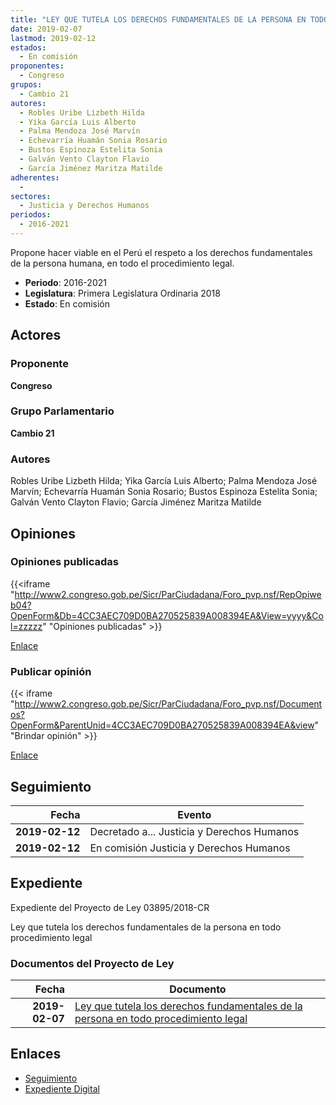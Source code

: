 ```yaml
---
title: "LEY QUE TUTELA LOS DERECHOS FUNDAMENTALES DE LA PERSONA EN TODO PROCEDIMIENTO LEGAL"
date: 2019-02-07
lastmod: 2019-02-12
estados: 
  - En comisión
proponentes: 
  - Congreso
grupos: 
  - Cambio 21
autores: 
  - Robles Uribe Lizbeth Hilda
  - Yika García Luis Alberto
  - Palma Mendoza José Marvín
  - Echevarría Huamán Sonia Rosario
  - Bustos Espinoza Estelita Sonia
  - Galván Vento Clayton Flavio
  - García Jiménez Maritza Matilde
adherentes: 
  - 
sectores: 
  - Justicia y Derechos Humanos
periodos: 
  - 2016-2021
---
```


Propone hacer viable en el Perú el respeto a los derechos fundamentales de la persona humana, en todo el procedimiento legal.

- **Periodo**: 2016-2021
- **Legislatura**: Primera Legislatura Ordinaria 2018
- **Estado**: En comisión

## Actores

### Proponente

**Congreso**

### Grupo Parlamentario

**Cambio 21**

### Autores

Robles Uribe Lizbeth Hilda; Yika García Luis Alberto; Palma Mendoza José Marvín; Echevarría Huamán Sonia Rosario; Bustos Espinoza Estelita Sonia; Galván Vento Clayton Flavio; García Jiménez Maritza Matilde


## Opiniones

### Opiniones publicadas

{{<iframe "http://www2.congreso.gob.pe/Sicr/ParCiudadana/Foro_pvp.nsf/RepOpiweb04?OpenForm&Db=4CC3AEC709D0BA270525839A008394EA&View=yyyy&Col=zzzzz" "Opiniones publicadas" >}}

[Enlace](http://www2.congreso.gob.pe/Sicr/ParCiudadana/Foro_pvp.nsf/RepOpiweb04?OpenForm&Db=4CC3AEC709D0BA270525839A008394EA&View=yyyy&Col=zzzzz)
### Publicar opinión

{{< iframe "http://www2.congreso.gob.pe/Sicr/ParCiudadana/Foro_pvp.nsf/Documentos?OpenForm&ParentUnid=4CC3AEC709D0BA270525839A008394EA&view" "Brindar opinión" >}}

[Enlace](http://www2.congreso.gob.pe/Sicr/ParCiudadana/Foro_pvp.nsf/Documentos?OpenForm&ParentUnid=4CC3AEC709D0BA270525839A008394EA&view)

## Seguimiento

| Fecha | Evento |
|------:|--------|
| **2019-02-12** | Decretado a... Justicia y Derechos Humanos|
| **2019-02-12** | En comisión Justicia y Derechos Humanos|


## Expediente

Expediente del Proyecto de Ley 03895/2018-CR

Ley que tutela los derechos fundamentales de la persona en todo procedimiento legal


### Documentos del Proyecto de Ley

| Fecha | Documento |
|------:|--------|
| **2019-02-07** | [Ley que tutela los derechos fundamentales de la persona en todo procedimiento legal](http://www.leyes.congreso.gob.pe/Documentos/2016_2021/Proyectos_de_Ley_y_de_Resoluciones_Legislativas/PL0389520190207.pdf) |

## Enlaces 

- [Seguimiento](http://www2.congreso.gob.pe/Sicr/TraDocEstProc/CLProLey2016.nsf/f7fff46988ca05b1052578e100829cc7/e79df0d3ff4d4e890525839a007ddc5b?OpenDocument)
- [Expediente Digital](http://www2.congreso.gob.pe/Sicr/TraDocEstProc/CLProLey2016.nsf/f7fff46988ca05b1052578e100829cc7/e79df0d3ff4d4e890525839a007ddc5b?OpenDocument&Click=05257FB7005EB655.eb71d0cf91d8294e05256cdf006b5706/$Body/0.1C6C)
